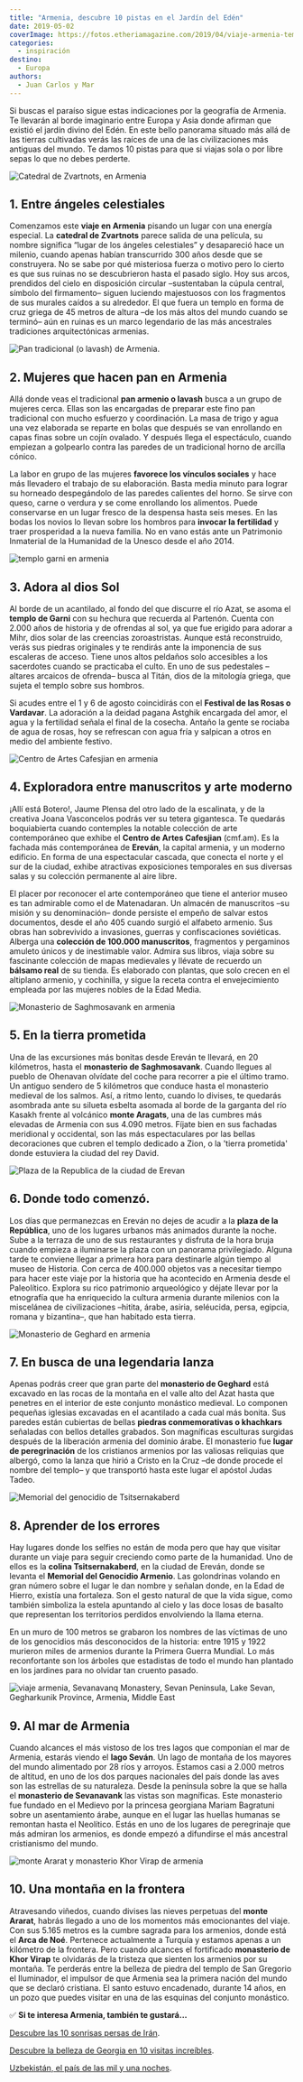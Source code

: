 ```yaml
---
title: "Armenia, descubre 10 pistas en el Jardín del Edén"
date: 2019-05-02
coverImage: https://fotos.etheriamagazine.com/2019/04/viaje-armenia-templo-garni-e1555859873292.jpg
categories: 
  - inspiración
destino: 
  - Europa
authors: 
  - Juan Carlos y Mar
---
```


Si buscas el paraíso sigue estas indicaciones por la geografía de Armenia. Te llevarán 
al borde imaginario entre Europa y Asia donde afirman que existió el jardín divino del 
Edén. En este bello panorama situado más allá de las tierras cultivadas verás las raíces 
de una de las civilizaciones más antiguas del mundo. Te damos 10 pistas para que si 
viajas sola o por libre sepas lo que no debes perderte. 

![Catedral de Zvartnots, en Armenia](https://fotos.etheriamagazine.com/2019/04/viaje-armenia-Catedral-Zvartnots-e1555859798285.jpg "Catedral de Zvartnots.")

## 1\. Entre ángeles celestiales

Comenzamos este **viaje en Armenia** pisando un lugar con una energía especial. La 
**catedral de Zvartnots** parece salida de una película, su nombre significa “lugar de 
los ángeles celestiales” y desapareció hace un milenio, cuando apenas habían 
transcurrido 300 años desde que se construyera. No se sabe por qué misteriosa fuerza o 
motivo pero lo cierto es que sus ruinas no se descubrieron hasta el pasado siglo. Hoy 
sus arcos, prendidos del cielo en disposición circular –sustentaban la cúpula central, 
símbolo del firmamento– siguen luciendo majestuosos con los fragmentos de sus murales 
caídos a su alrededor. El que fuera un templo en forma de cruz griega de 45 metros de 
altura –de los más altos del mundo cuando se terminó– aún en ruinas es un marco 
legendario de las más ancestrales tradiciones arquitectónicas armenias. 

![Pan tradicional (o lavash) de Armenia.](https://fotos.etheriamagazine.com/2019/04/viaje-armenia-pan-lavash.jpg "Pan tradicional (o lavash) de Armenia.")

## 2\. Mujeres que hacen pan en Armenia

Allá donde veas el tradicional **pan armenio o lavash** busca a un grupo de mujeres 
cerca. Ellas son las encargadas de preparar este fino pan tradicional con mucho esfuerzo 
y coordinación. La masa de trigo y agua una vez elaborada se reparte en bolas que 
después se van enrollando en capas finas sobre un cojín ovalado. Y después llega el 
espectáculo, cuando empiezan a golpearlo contra las paredes de un tradicional horno de 
arcilla cónico. 

La labor en grupo de las mujeres **favorece los vínculos sociales** y hace más llevadero 
el trabajo de su elaboración. Basta media minuto para lograr su horneado despegándolo de 
las paredes calientes del horno. Se sirve con queso, carne o verdura y se come 
enrollando los alimentos. Puede conservarse en un lugar fresco de la despensa hasta seis 
meses. En las bodas los novios lo llevan sobre los hombros para **invocar la 
fertilidad** y traer prosperidad a la nueva familia. No en vano estás ante un Patrimonio 
Inmaterial de la Humanidad de la Unesco desde el año 2014. 

![templo garni en armenia](https://fotos.etheriamagazine.com/2019/04/viaje-armenia-templo-garni-e1555859873292.jpg "Templo Garni.")

## 3\. Adora al dios Sol

Al borde de un acantilado, al fondo del que discurre el río Azat, se asoma el **templo 
de Garni** con su hechura que recuerda al Partenón. Cuenta con 2.000 años de historia y 
de ofrendas al sol, ya que fue erigido para adorar a Mihr, dios solar de las creencias 
zoroastristas. Aunque está reconstruido, verás sus piedras originales y te rendirás ante 
la imponencia de sus escaleras de acceso. Tiene unos altos peldaños solo accesibles a 
los sacerdotes cuando se practicaba el culto. En uno de sus pedestales –altares arcaicos 
de ofrenda– busca al Titán, dios de la mitología griega, que sujeta el templo sobre sus 
hombros. 

Si acudes entre el 1 y 6 de agosto coincidirás con el **Festival de las Rosas o 
Vardavar**. La adoración a la deidad pagana Astghik encargada del amor, el agua y la 
fertilidad señala el final de la cosecha. Antaño la gente se rociaba de agua de rosas, 
hoy se refrescan con agua fría y salpican a otros en medio del ambiente festivo. 

![Centro de Artes Cafesjian en armenia](https://fotos.etheriamagazine.com/2019/04/viaje-armenia-Cafesjian-museo-matenadaran.jpg "Centro de Artes Cafesjian.")

## 4\. Exploradora entre manuscritos y arte moderno

¡Allí está Botero!, Jaume Plensa del otro lado de la escalinata, y de la creativa Joana 
Vasconcelos podrás ver su tetera gigantesca. Te quedarás boquiabierta cuando contemples 
la notable colección de arte contemporáneo que exhibe el **Centro de Artes Cafesjian** 
(cmf.am). Es la fachada más contemporánea de **Ereván**, la capital armenia, y un 
moderno edificio. En forma de una espectacular cascada, que conecta el norte y el sur de 
la ciudad, exhibe atractivas exposiciones temporales en sus diversas salas y su 
colección permanente al aire libre. 

El placer por reconocer el arte contemporáneo que tiene el anterior museo es tan 
admirable como el de Matenadaran. Un almacén de manuscritos –su misión y su 
denominación– donde persiste el empeño de salvar estos documentos, desde el año 405 
cuando surgió el alfabeto armenio. Sus obras han sobrevivido a invasiones, guerras y 
confiscaciones soviéticas. Alberga una **colección de 100.000 manuscritos**, fragmentos 
y pergaminos amuleto únicos y de inestimable valor. Admira sus libros, viaja sobre su 
fascinante colección de mapas medievales y llévate de recuerdo un **bálsamo real** de su 
tienda. Es elaborado con plantas, que solo crecen en el altiplano armenio, y cochinilla, 
y sigue la receta contra el envejecimiento empleada por las mujeres nobles de la Edad 
Media. 

![Monasterio de Saghmosavank en armenia](https://fotos.etheriamagazine.com/2019/04/viaje-armenia-monasterio-Saghmosavan-e1555859955205.jpg "Monasterio de Saghmosavank.")

## 5\. En la tierra prometida

Una de las excursiones más bonitas desde Ereván te llevará, en 20 kilómetros, hasta el 
**monasterio de Saghmosavank**. Cuando llegues al pueblo de Ohenavan olvídate del coche 
para recorrer a pie el último tramo. Un antiguo sendero de 5 kilómetros que conduce 
hasta el monasterio medieval de los salmos. Así, a ritmo lento, cuando lo divises, te 
quedarás asombrada ante su silueta esbelta asomada al borde de la garganta del río 
Kasakh frente al volcánico **monte Aragats**, una de las cumbres más elevadas de Armenia 
con sus 4.090 metros. Fíjate bien en sus fachadas meridional y occidental, son las más 
espectaculares por las bellas decoraciones que cubren el templo dedicado a Zion, o la 
'tierra prometida' donde estuviera la ciudad del rey David. 

![Plaza de la Republica de la ciudad de Erevan](https://fotos.etheriamagazine.com/2019/04/viaje-armenia-national-history-plaza-republica-e1555859983774.jpg "Plaza de la República de la ciudad de Ereván.")

## 6\. Donde todo comenzó.

Los días que permanezcas en Ereván no dejes de acudir a la **plaza de la República**, 
uno de los lugares urbanos más animados durante la noche. Sube a la terraza de uno de 
sus restaurantes y disfruta de la hora bruja cuando empieza a iluminarse la plaza con un 
panorama privilegiado. Alguna tarde te conviene llegar a primera hora para destinarle 
algún tiempo al museo de Historia. Con cerca de 400.000 objetos vas a necesitar tiempo 
para hacer este viaje por la historia que ha acontecido en Armenia desde el Paleolítico. 
Explora su rico patrimonio arqueológico y déjate llevar por la etnografía que ha 
enriquecido la cultura armenia durante milenios con la miscelánea de civilizaciones 
–hitita, árabe, asiria, seléucida, persa, egipcia, romana y bizantina–, que han habitado 
esta tierra. 

![Monasterio de Geghard en armenia](https://fotos.etheriamagazine.com/2019/04/viaje-armenia-monasterio-Geghard-e1555860086291.jpg "Monasterio de Geghard.")

## 7\. En busca de una legendaria lanza

Apenas podrás creer que gran parte del **monasterio de Geghard** está excavado en las 
rocas de la montaña en el valle alto del Azat hasta que penetres en el interior de este 
conjunto monástico medieval. Lo componen pequeñas iglesias excavadas en el acantilado a 
cada cual más bonita. Sus paredes están cubiertas de bellas **piedras conmemorativas o 
khachkars** señaladas con bellos detalles grabados. Son magníficas esculturas surgidas 
después de la liberación armenia del dominio árabe. El monasterio fue **lugar de 
peregrinación** de los cristianos armenios por las valiosas reliquias que albergó, como 
la lanza que hirió a Cristo en la Cruz –de donde procede el nombre del templo– y que 
transportó hasta este lugar el apóstol Judas Tadeo. 

![Memorial del genocidio de Tsitsernakaberd](https://fotos.etheriamagazine.com/2019/04/viaje-armenia-memorial-genocidio-e1555860138966.jpg "Memorial del genocidio de Tsitsernakaberd.")

## 8\. Aprender de los errores

Hay lugares donde los selfies no están de moda pero que hay que visitar durante un viaje 
para seguir creciendo como parte de la humanidad. Uno de ellos es la **colina 
Tsitsernakaberd**, en la ciudad de Ereván, donde se levanta el **Memorial del Genocidio 
Armenio**. Las golondrinas volando en gran número sobre el lugar le dan nombre y señalan 
donde, en la Edad de Hierro, existía una fortaleza. Son el gesto natural de que la vida 
sigue, como también simboliza la estela apuntando al cielo y las doce losas de basalto 
que representan los territorios perdidos envolviendo la llama eterna. 

En un muro de 100 metros se grabaron los nombres de las víctimas de uno de los 
genocidios más desconocidos de la historia: entre 1915 y 1922 murieron miles de armenios 
durante la Primera Guerra Mundial. Lo más reconfortante son los árboles que estadistas 
de todo el mundo han plantado en los jardines para no olvidar tan cruento pasado. 

![viaje armenia, Sevanavanq Monastery, Sevan Peninsula, Lake Sevan, Gegharkunik Province, Armenia, Middle East](https://fotos.etheriamagazine.com/2019/04/viaje-armenia-monasterio-sevanavank.jpg "Monasterio de Sevanavanq.")

## 9\. Al mar de Armenia

Cuando alcances el más vistoso de los tres lagos que componían el mar de Armenia, 
estarás viendo el **lago Seván**. Un lago de montaña de los mayores del mundo alimentado 
por 28 ríos y arroyos. Estamos casi a 2.000 metros de altitud, en uno de los dos parques 
nacionales del país donde las aves son las estrellas de su naturaleza. Desde la 
península sobre la que se halla el **monasterio de Sevanavank** las vistas son 
magníficas. Este monasterio fue fundado en el Medievo por la princesa georgiana Mariam 
Bagratuni sobre un asentamiento árabe, aunque en el lugar las huellas humanas se 
remontan hasta el Neolítico. Estás en uno de los lugares de peregrinaje que más admiran 
los armenios, es donde empezó a difundirse el más ancestral cristianismo del mundo. 

![monte Ararat y monasterio Khor Virap  de armenia](https://fotos.etheriamagazine.com/2019/04/viaje-armenia-Ararat-monasterio-Khor-Virap-e1555860227350.jpg "Monte Ararat y monasterio de Khor Virap.")

## 10\. Una montaña en la frontera

Atravesando viñedos, cuando divises las nieves perpetuas del **monte Ararat**, habrás 
llegado a uno de los momentos más emocionantes del viaje. Con sus 5.165 metros es la 
cumbre sagrada para los armenios, donde está el **Arca de Noé**. Pertenece actualmente a 
Turquía y estamos apenas a un kilómetro de la frontera. Pero cuando alcances el 
fortificado **monasterio de Khor Virap** te olvidarás de la tristeza que sienten los 
armenios por su montaña. Te perderás entre la belleza de piedra del templo de San 
Gregorio el Iluminador, el impulsor de que Armenia sea la primera nación del mundo que 
se declaró cristiana. El santo estuvo encadenado, durante 14 años, en un pozo que puedes 
visitar en una de las esquinas del conjunto monástico. 

✅ **Si te interesa Armenia, también te gustará...** 

[Descubre las 10 sonrisas persas de 
Irán](https://etheriamagazine.com/2019/11/06/que-ver-iran-mujer-viajar-sola-con-amigas/). 

[Descubre la belleza de Georgia en 10 visitas 
increíbles](https://etheriamagazine.com/2019/02/13/que-ver-georgia/). 

[Uzbekistán, el país de las mil y una 
noches](https://etheriamagazine.com/2019/11/28/10-razones-para-visitar-uzbekistan-que-ver-en-ruta-de-la-seda/).
